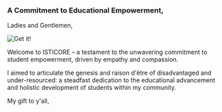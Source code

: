 ### A Commitment to Educational Empowerment,
Ladies and Gentlemen,

![Get it!](https://github.com/yaya2devops/bachelor-guide/blob/main/docs/lifeline/mission.png)

Welcome to ISTICORE – a testament to the unwavering commitment to student empowerment, driven by empathy and compassion.

I aimed to articulate the genesis and raison d'être of disadvantaged and under-resourced: a steadfast dedication to the educational advancement and holistic development of students within my community.



My gift to y'all,
